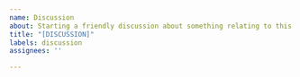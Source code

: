 ```yaml
---
name: Discussion
about: Starting a friendly discussion about something relating to this repository
title: "[DISCUSSION]"
labels: discussion
assignees: ''

---
```


